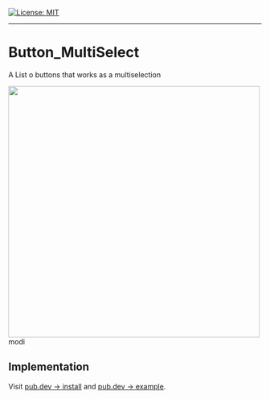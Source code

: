 <a href="https://opensource.org/licenses/MIT"><img src="https://img.shields.io/badge/license-MIT-yellow.svg" alt="License: MIT"></a>


---

# Button_MultiSelect

A List o buttons that works as a multiselection

<img src="https://drive.google.com/uc?export=view&id=1v7T7av5FxjUcyJ8z8dfc-ypfcZTL87qr" height="500">
modi


## Implementation

Visit [pub.dev -> install]() and [pub.dev -> example]().
